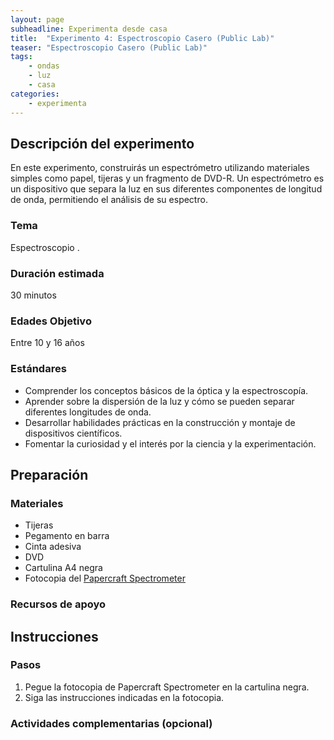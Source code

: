 ```yaml
---
layout: page
subheadline: Experimenta desde casa
title:  "Experimento 4: Espectroscopio Casero (Public Lab)"
teaser: "Espectroscopio Casero (Public Lab)"
tags:
    - ondas
    - luz
    - casa
categories:
    - experimenta
---
```


## Descripción del experimento

En este experimento, construirás un espectrómetro utilizando materiales simples como papel, tijeras y un fragmento de DVD-R. Un espectrómetro es un dispositivo que separa la luz en sus diferentes componentes de longitud de onda, permitiendo el análisis de su espectro.

### Tema
Espectroscopio .

### Duración estimada

30 minutos 

### Edades Objetivo

Entre 10 y 16 años

### Estándares

- Comprender los conceptos básicos de la óptica y la espectroscopía.
- Aprender sobre la dispersión de la luz y cómo se pueden separar diferentes longitudes de onda.
- Desarrollar habilidades prácticas en la construcción y montaje de dispositivos científicos.
- Fomentar la curiosidad y el interés por la ciencia y la experimentación.

## Preparación

### Materiales

- Tijeras
- Pegamento en barra
- Cinta adesiva
- DVD
- Cartulina A4 negra
- Fotocopia del [Papercraft Spectrometer](https://github.com/publiclab/papercraft-spectrometer/blob/main/foldable-2.0.10.pdf)

### Recursos de apoyo


## Instrucciones

### Pasos

1. Pegue la fotocopia de Papercraft Spectrometer en la cartulina negra.
2. Siga las instrucciones indicadas en la fotocopia.

### Actividades complementarias (opcional)
